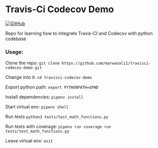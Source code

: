# Travis-Ci Codecov Demo

[![GitHub](https://img.shields.io/github/license/marwanali1/travisci-codecov-demo?color=g)](https://github.com/marwanali1/travisci-codecov-demo/blob/develop/LICENSE)

Repo for learning how to integrate Travis-CI and Codecov with python codebase

### Usage:
Clone the repo: `git clone https://github.com/marwanali1/travisci-codecov-demo.git`

Change into it: `cd travisci-codecov-demo`

Export python path: `export PYTHONPATH=$PWD`  

Install dependencies: `pipenv install`

Start virtual env: `pipenv shell`

Run tests `python3 tests/test_math_functions.py`

Run tests with coverage: `pipenv run coverage run tests/test_math_functions.py`

Leave virtual env: `exit`